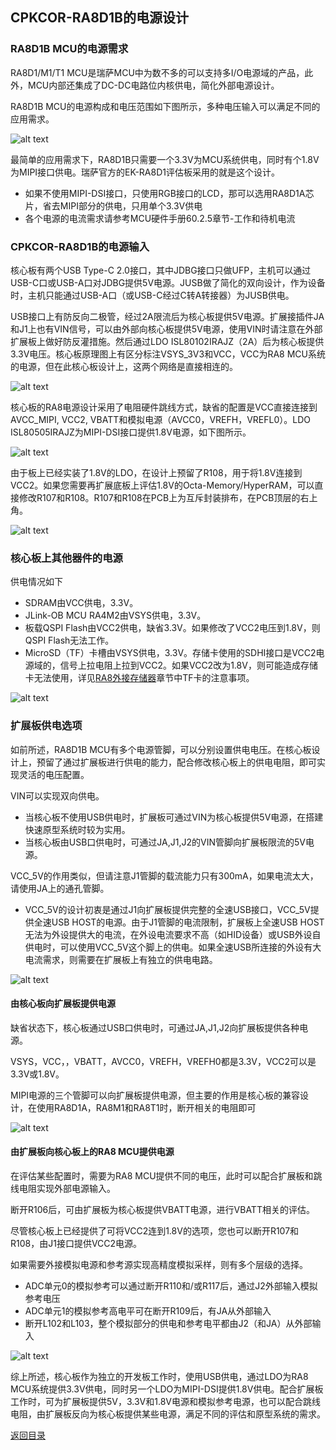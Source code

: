 ## CPKCOR-RA8D1B的电源设计

### RA8D1B MCU的电源需求

RA8D1/M1/T1 MCU是瑞萨MCU中为数不多的可以支持多I/O电源域的产品，此外，MCU内部还集成了DC-DC电路位内核供电，简化外部电源设计。

RA8D1B MCU的电源构成和电压范围如下图所示，多种电压输入可以满足不同的应用需求。

![alt text](images/09_powerdesign/image.png)

最简单的应用需求下，RA8D1B只需要一个3.3V为MCU系统供电，同时有个1.8V为MIPI接口供电。瑞萨官方的EK-RA8D1评估板采用的就是这个设计。
- 如果不使用MIPI-DSI接口，只使用RGB接口的LCD，那可以选用RA8D1A芯片，省去MIPI部分的供电，只用单个3.3V供电
- 各个电源的电流需求请参考MCU硬件手册60.2.5章节-工作和待机电流

### CPKCOR-RA8D1B的电源输入

核心板有两个USB Type-C 2.0接口，其中JDBG接口只做UFP，主机可以通过USB-C口或USB-A口对JDBG提供5V电源。JUSB做了简化的双向设计，作为设备时，主机只能通过USB-A口（或USB-C经过C转A转接器）为JUSB供电。

USB接口上有防反向二极管，经过2A限流后为核心板提供5V电源。扩展接插件JA和J1上也有VIN信号，可以由外部向核心板提供5V电源，使用VIN时请注意在外部扩展板上做好防反灌措施。然后通过LDO ISL80102IRAJZ（2A）后为核心板提供3.3V电压。核心板原理图上有区分标注VSYS_3V3和VCC，VCC为RA8 MCU系统的电源，但在此核心板设计上，这两个网络是直接相连的。

![alt text](images/09_powerdesign/image-1.png)

核心板的RA8电源设计采用了电阻硬件跳线方式，缺省的配置是VCC直接连接到AVCC_MIPI, VCC2, VBATT和模拟电源（AVCC0，VREFH，VREFL0）。LDO ISL80505IRAJZ为MIPI-DSI接口提供1.8V电源，如下图所示。

![alt text](images/09_powerdesign/image-5.png)

由于板上已经实装了1.8V的LDO，在设计上预留了R108，用于将1.8V连接到VCC2。如果您需要再扩展底板上评估1.8V的Octa-Memory/HyperRAM，可以直接修改R107和R108。R107和R108在PCB上为互斥封装排布，在PCB顶层的右上角。

  ![alt text](images/09_powerdesign/image-3.png)

### 核心板上其他器件的电源

供电情况如下
- SDRAM由VCC供电，3.3V。
- JLink-OB MCU RA4M2由VSYS供电，3.3V。
- 板载QSPI Flash由VCC2供电，缺省3.3V。如果修改了VCC2电压到1.8V，则QSPI Flash无法工作。
- MicroSD（TF）卡槽由VSYS供电，3.3V。存储卡使用的SDHI接口是VCC2电源域的，信号上拉电阻上拉到VCC2。如果VCC2改为1.8V，则可能造成存储卡无法使用，详见[RA8外接存储器](08_storage.md)章节中TF卡的注意事项。

![alt text](images/09_powerdesign/image-4.png)

### 扩展板供电选项

如前所述，RA8D1B MCU有多个电源管脚，可以分别设置供电电压。在核心板设计上，预留了通过扩展板进行供电的能力，配合修改核心板上的供电电阻，即可实现灵活的电压配置。

VIN可以实现双向供电。
- 当核心板不使用USB供电时，扩展板可通过VIN为核心板提供5V电源，在搭建快速原型系统时较为实用。
- 当核心板由USB口供电时，可通过JA,J1,J2的VIN管脚向扩展板限流的5V电源。

VCC_5V的作用类似，但请注意J1管脚的载流能力只有300mA，如果电流太大，请使用JA上的通孔管脚。
- VCC_5V的设计初衷是通过J1向扩展板提供完整的全速USB接口，VCC_5V提供全速USB HOST的电源。由于J1管脚的电流限制，扩展板上全速USB HOST无法为外设提供大的电流，在外设电流要求不高（如HID设备）或USB外设自供电时，可以使用VCC_5V这个脚上的供电。如果全速USB所连接的外设有大电流需求，则需要在扩展板上有独立的供电电路。

![alt text](images/09_powerdesign/image-10.png)


#### 由核心板向扩展板提供电源

缺省状态下，核心板通过USB口供电时，可通过JA,J1,J2向扩展板提供各种电源。

VSYS，VCC，，VBATT，AVCC0，VREFH，VREFH0都是3.3V，VCC2可以是3.3V或1.8V。

MIPI电源的三个管脚可以向扩展板提供电源，但主要的作用是核心板的兼容设计，在使用RA8D1A，RA8M1和RA8T1时，断开相关的电阻即可

![alt text](images/09_powerdesign/image-8.png)

#### 由扩展板向核心板上的RA8 MCU提供电源

在评估某些配置时，需要为RA8 MCU提供不同的电压，此时可以配合扩展板和跳线电阻实现外部电源输入。

断开R106后，可由扩展板为核心板提供VBATT电源，进行VBATT相关的评估。

尽管核心板上已经提供了可将VCC2连到1.8V的选项，您也可以断开R107和R108，由J1接口提供VCC2电源。

如果需要外接模拟电源和参考源实现高精度模拟采样，则有多个层级的选择。
- ADC单元0的模拟参考可以通过断开R110和/或R117后，通过J2外部输入模拟参考电压
- ADC单元1的模拟参考高电平可在断开R109后，有JA从外部输入
- 断开L102和L103，整个模拟部分的供电和参考电平都由J2（和JA）从外部输入
  
![alt text](images/09_powerdesign/image-9.png)


综上所述，核心板作为独立的开发板工作时，使用USB供电，通过LDO为RA8 MCU系统提供3.3V供电，同时另一个LDO为MIPI-DSI提供1.8V供电。配合扩展板工作时，可为扩展板提供5V，3.3V和1.8V电源和模拟参考电源，也可以配合跳线电阻，由扩展板反向为核心板提供某些电源，满足不同的评估和原型系统的需求。


[返回目录](01_overview.md)      